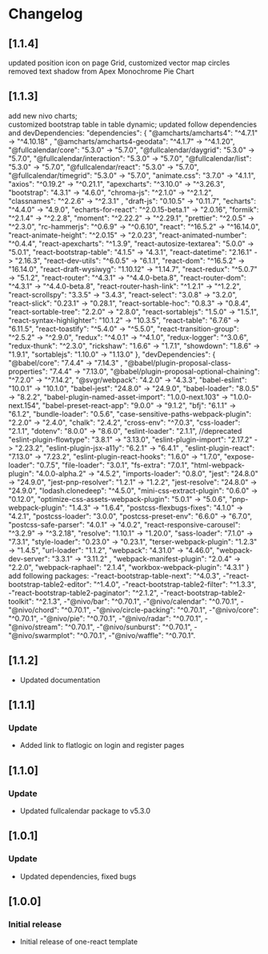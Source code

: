 # Changelog
## [1.1.4] 
updated position icon on page Grid, 
customized vector map circles
removed text shadow from Apex Monochrome Pie Chart

## [1.1.3]
add new nivo charts;  
customized bootstrap table in table dynamic;
updated follow dependencies and devDependencies:
"dependencies": {
"@amcharts/amcharts4": "^4.7.1" -> "^4.10.18" ,
"@amcharts/amcharts4-geodata": "^4.1.7" -> "^4.1.20",
"@fullcalendar/core": "5.3.0" -> "5.7.0",
"@fullcalendar/daygrid": "5.3.0" -> "5.7.0",
"@fullcalendar/interaction": "5.3.0" -> "5.7.0",
"@fullcalendar/list": "5.3.0" -> "5.7.0",
"@fullcalendar/react": "5.3.0" -> "5.7.0",
"@fullcalendar/timegrid": "5.3.0" -> "5.7.0",
"animate.css": "3.7.0" -> "4.1.1",
"axios": "^0.19.2" -> "^0.21.1",
"apexcharts": "^3.10.0" -> "^3.26.3",
"bootstrap": "4.3.1" -> "4.6.0",
"chroma-js": "^2.1.0" -> "^2.1.2",
"classnames": "^2.2.6" -> "^2.3.1" ,
"draft-js": "0.10.5" -> "0.11.7",
"echarts": "^4.4.0" -> "4.9.0",
"echarts-for-react": "^2.0.15-beta.1" -> "2.0.16",
"formik": "^2.1.4" -> "^2.2.8",
"moment": "^2.22.2" -> "^2.29.1",
"prettier": "^2.0.5" -> "^2.3.0",
"rc-hammerjs": "^0.6.9" -> "^0.6.10",
"react": "^16.5.2" -> "^16.14.0",
"react-animate-height": "^2.0.15" -> "2.0.23",
"react-animated-number": "^0.4.4",
"react-apexcharts": "^1.3.9",
"react-autosize-textarea": "5.0.0" -> "5.0.1",
"react-bootstrap-table": "4.1.5" -> "4.3.1",
"react-datetime": "2.16.1" -> "2.16.3",
"react-dev-utils": "^6.0.5" -> "6.1.1",
"react-dom": "^16.5.2" -> "16.14.0",
"react-draft-wysiwyg": "1.10.12" -> "1.14.7",
"react-redux": "^5.0.7" -> "5.1.2",
"react-router": "^4.3.1" -> "^4.4.0-beta.8",
"react-router-dom": "^4.3.1" -> "^4.4.0-beta.8",
"react-router-hash-link": "^1.2.1" -> "^1.2.2",
"react-scrollspy": "3.3.5" -> "3.4.3",
"react-select": "3.0.8" -> "3.2.0",
"react-slick": "0.23.1" -> "0.28.1",
"react-sortable-hoc": "0.8.3" -> "0.8.4",
"react-sortable-tree": "2.2.0" -> "2.8.0",
"react-sortablejs": "1.5.0" -> "1.5.1",
"react-syntax-highlighter": "10.1.2" -> "10.3.5",
"react-table": "6.7.6" -> "6.11.5",
"react-toastify": "^5.4.0" -> "^5.5.0",
"react-transition-group": "^2.5.2" -> "^2.9.0",
"redux": "^4.0.1" -> "^4.1.0",
"redux-logger": "^3.0.6",
"redux-thunk": "^2.3.0",
"rickshaw": "1.6.6" -> "1.7.1",
"showdown": "1.8.6" -> "1.9.1",
"sortablejs": "1.10.0" -> "1.13.0"
},
"devDependencies": {
"@babel/core": "7.4.4" -> "7.14.3" ,
"@babel/plugin-proposal-class-properties": "7.4.4" -> "7.13.0",
"@babel/plugin-proposal-optional-chaining": "^7.2.0" -> "^7.14.2",
"@svgr/webpack": "4.2.0" -> "4.3.3",
"babel-eslint": "10.0.1" -> "10.1.0",
"babel-jest": "24.8.0" -> "24.9.0",
"babel-loader": "8.0.5" -> "8.2.2",
"babel-plugin-named-asset-import": "1.0.0-next.103" ->  "1.0.0-next.154",
"babel-preset-react-app": "9.0.0" -> "9.1.2",
"bfj": "6.1.1" -> "6.1.2",
"bundle-loader": "0.5.6",
"case-sensitive-paths-webpack-plugin": "2.2.0" -> "2.4.0",
"chalk": "2.4.2",
"cross-env": "^7.0.3",
"css-loader": "2.1.1",
"dotenv": "8.0.0" -> "8.6.0",
"eslint-loader": "2.1.1", //deprecated
"eslint-plugin-flowtype": "3.8.1" -> "3.13.0",
"eslint-plugin-import": "2.17.2" -> "2.23.2",
"eslint-plugin-jsx-a11y": "6.2.1" -> "6.4.1" ,
"eslint-plugin-react": "7.13.0" -> "7.23.2",
"eslint-plugin-react-hooks": "1.6.0" -> "1.7.0",
"expose-loader": "0.7.5",
"file-loader": "3.0.1",
"fs-extra": "7.0.1",
"html-webpack-plugin": "4.0.0-alpha.2" -> "4.5.2",
"imports-loader": "0.8.0",
"jest": "24.8.0" -> "24.9.0",
"jest-pnp-resolver": "1.2.1" -> "1.2.2",
"jest-resolve": "24.8.0" -> "24.9.0",
"lodash.clonedeep": "^4.5.0",
"mini-css-extract-plugin": "0.6.0" -> "0.12.0",
"optimize-css-assets-webpack-plugin": "5.0.1" -> "5.0.6",
"pnp-webpack-plugin": "1.4.3" -> "1.6.4",
"postcss-flexbugs-fixes": "4.1.0" -> "4.2.1",
"postcss-loader": "3.0.0",
"postcss-preset-env": "6.6.0" -> "6.7.0",
"postcss-safe-parser": "4.0.1" -> "4.0.2",
"react-responsive-carousel": "^3.2.9" -> "^3.2.18",
"resolve": "1.10.1" -> "1.20.0",
"sass-loader": "7.1.0" -> "7.3.1",
"style-loader": "0.23.0" -> "0.23.1",
"terser-webpack-plugin": "1.2.3" -> "1.4.5",
"url-loader": "1.1.2",
"webpack": "4.31.0" -> "4.46.0",
"webpack-dev-server": "3.3.1" -> "3.11.2" ,
"webpack-manifest-plugin": "2.0.4" -> "2.2.0",
"webpack-raphael": "2.1.4",
"workbox-webpack-plugin": "4.3.1"
}
add following packages:
-"react-bootstrap-table-next": "^4.0.3",
-"react-bootstrap-table2-editor": "^1.4.0",
-"react-bootstrap-table2-filter": "^1.3.3",
-"react-bootstrap-table2-paginator": "^2.1.2",
-"react-bootstrap-table2-toolkit": "^2.1.3",
-"@nivo/bar": "^0.70.1",
-"@nivo/calendar": "^0.70.1",
-"@nivo/chord": "^0.70.1",
-"@nivo/circle-packing": "^0.70.1",
-"@nivo/core": "^0.70.1",
-"@nivo/pie": "^0.70.1",
-"@nivo/radar": "^0.70.1",
-"@nivo/stream": "^0.70.1",
-"@nivo/sunburst": "^0.70.1",
-"@nivo/swarmplot": "^0.70.1",
-"@nivo/waffle": "^0.70.1".

## [1.1.2]

- Updated documentation

## [1.1.1]

### Update

- Added link to flatlogic on login and register pages

## [1.1.0]

### Update

- Updated fullcalendar package to v5.3.0

## [1.0.1]

### Update

- Updated dependencies, fixed bugs

## [1.0.0]

### Initial release

- Initial release of one-react template
